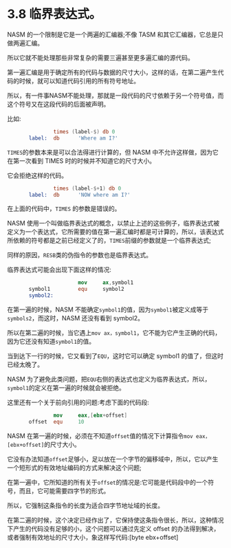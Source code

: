 3.8 临界表达式。
======

NASM 的一个限制是它是一个两遍的汇编器;不像 TASM 和其它汇编器，它总是只做两遍汇编。

所以它就不能处理那些非常复杂的需要三遍甚至更多遍汇编的源代码。

第一遍汇编是用于确定所有的代码与数据的尺寸大小，这样的话，在第二遍产生代码的时候，就可以知道代码引用的所有符号地址。

所以，有一件事NASM不能处理，那就是一段代码的尺寸依赖于另一个符号值，而这个符号又在这段代码的后面被声明。

比如:

```nasm
               times (label-$) db 0 
       label:  db      'Where am I?'
```

`TIMES`的参数本来是可以合法得进行计算的，但 NASM 中不允许这样做，因为它在第一次看到 TIMES 时的时候并不知道它的尺寸大小。

它会拒绝这样的代码。

```nasm
               times (label-$+1) db 0 
       label:  db      'NOW where am I?'
```

在上面的代码中，`TIMES` 的参数是错误的。

NASM 使用一个叫做临界表达式的概念，以禁止上述的这些例子，临界表达式被定义为一个表达式，它所需要的值在第一遍汇编时都是可计算的，所以，该表达式所依赖的符号都是之前已经定义了的，`TIMES`前缀的参数就是一个临界表达式;

同样的原因，`RESB`类的伪指令的参数也是临界表达式。

临界表达式可能会出现下面这样的情况:

```nasm
                       mov     ax,symbol1 
       symbol1         equ     symbol2 
       symbol2:
```

在第一遍的时候，NASM 不能确定`symbol1`的值，因为`symbol1`被定义成等于`symbols2`，而这时，NASM 还没有看到 symbol2。

所以在第二遍的时候，当它遇上`mov ax，symbol1`，它不能为它产生正确的代码，因为它还没有知道`symbol1`的值。

当到达下一行的时候，它又看到了`EQU`，这时它可以确定 symbol1 的值了，但这时已经太晚了。

NASM 为了避免此类问题，把`EQU`右侧的表达式也定义为临界表达式，所以，`symbol1`的定义在第一遍的时候就会被拒绝。

这里还有一个关于前向引用的问题:考虑下面的代码段:

```nasm
               mov     eax,[ebx+offset] 
       offset  equ     10
```

NASM 在第一遍的时候，必须在不知道`offset`值的情况下计算指令`mov eax，[ebx+offset]`的尺寸大小。

它没有办法知道`offset`足够小，足以放在一个字节的偏移域中，所以，它以产生一个短形式的有效地址编码的方式来解决这个问题;

在第一遍中，它所知道的所有关于`offset`的情况是:它可能是代码段中的一个符号，而且，它可能需要四字节的形式。

所以，它强制这条指令的长度为适合四字节地址域的长度。

在第二遍的时候，这个决定已经作出了，它保持使这条指令很长，所以，这种情况下产生的代码没有足够的小，这个问题可以通过先定义 offset 的办法得到解决，或者强制有效地址的尺寸大小，象这样写代码:[byte ebx+offset]